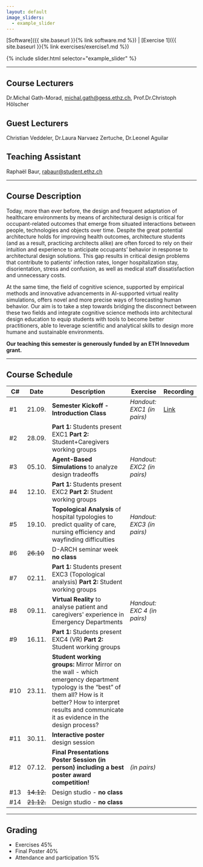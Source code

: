 ```yaml
---
layout: default
image_sliders:
  - example_slider
---
```


[Software]({{ site.baseurl }}{% link software.md %}) | [Exercise 1]({{ site.baseurl }}{% link exercises/exercise1.md %})
<!--
[Exercise 2]({{ site.baseurl }}{% link exercises/exercise2.md %}) | [Exercise 3]({{ site.baseurl }}{% link exercises/exercise3.md %}) | [Exercise 4]({{ site.baseurl }}{% link exercises/exercise4.md %}) | [Lecture Slides]({{ site.baseurl }}{% link ebd_lectureslides.md %}) | [Software]({{ site.baseurl }}{% link software.md %}) | [Final Project]({{ site.baseurl }}{% link final_project.md %})
-->

{% include slider.html selector="example_slider" %}

* * *

## Course Lecturers
Dr.Michal Gath-Morad, michal.gath@gess.ethz.ch, 
Prof.Dr.Christoph Hölscher 
## Guest Lecturers
Christian Veddeler,
Dr.Laura Narvaez Zertuche,
Dr.Leonel Aguilar
## Teaching Assistant 
Raphaël Baur, rabaur@student.ethz.ch

* * *

## Course Description 

Today, more than ever before, the design and frequent adaptation of healthcare environments by means of architectural design is critical for occupant-related outcomes that emerge from situated interactions between people, technologies and objects over time. Despite the great potential architecture holds for improving health outcomes, architecture students (and as a result, practicing architects alike) are often forced to rely on their intuition and experience to anticipate occupants’ behavior in response to architectural design solutions. This gap results in critical design problems that contribute to patients’ infection rates, longer hospitalization stay, disorientation, stress and confusion, as well as medical staff dissatisfaction and unnecessary costs.

At the same time, the field of cognitive science, supported by empirical methods and innovative advancements in AI-supported virtual reality simulations, offers novel and more precise ways of forecasting human behavior. Our aim is to take a step towards bridging the disconnect between these two fields and integrate cognitive science methods into architectural design education to equip students with tools to become better practitioners, able to leverage scientific and analytical skills to design more humane and sustainable environments.

**Our teaching this semester is generously funded by an ETH Innovedum grant.**

* * *

## Course Schedule

| C# | Date | Description | Exercise | Recording |
| -- | -- | --  | -- | -- |
| #1  | 21.09. | **Semester Kickoff - Introduction Class** | _Handout: EXC1 (in pairs)_ | [Link](https://polybox.ethz.ch/index.php/s/20V7kfSwGrfxN7v) |
| #2  | 28.09. | **Part 1:** Students present EXC1 **Part 2:** Student+Caregivers working groups |  | |
| #3  | 05.10. | **Agent-Based Simulations** to analyze design tradeoffs | _Handout: EXC2 (in pairs)_ | |
| #4  | 12.10. | **Part 1:** Students present EXC2 **Part 2:** Student working groups |  | |
| #5  | 19.10. | **Topological Analysis** of hospital typologies to predict quality of care, nursing efficiency and wayfinding difficulties | _Handout: EXC3 (in pairs)_ | |
| #6  | ~~26.10~~ | D-ARCH seminar week **no class** | |
| #7  | 02.11. | **Part 1:** Students present EXC3 (Topological analysis) **Part 2:** Student working groups | | |
| #8  | 09.11. | **Virtual Reality** to analyse patient and caregivers' experience in Emergency Departments | _Handout: EXC 4 (in pairs)_ | |
| #9  | 16.11. | **Part 1:** Students present EXC4 (VR) **Part 2:** Student working groups | | |
| #10  | 23.11. | **Student working groups:** Mirror Mirror on the wall - which emergency department typology is the “best” of them all? How is it better? How to interpret results and communicate it as evidence in the design process?  | | |
| #11 | 30.11. | **Interactive poster** design session | | |
| #12 | 07.12. | **Final Presentations Poster Session (in person) including a best poster award competition!** | _(in pairs)_ | |
| #13 | ~~14.12.~~ | Design studio - **no class** | | |
| #14 | ~~21.12.~~ | Design studio - **no class** | | |

* * *

## Grading

- Exercises 45%
- Final Poster 40% 
- Attendance and participation 15%

